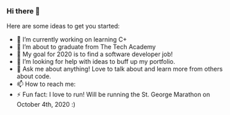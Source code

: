 ### Hi there 👋

<!--
**Glezzy/Glezzy** is a ✨ _special_ ✨ repository because its `README.md` (this file) appears on your GitHub profile.
-->
Here are some ideas to get you started:

- 🔭 I’m currently working on learning C+
- 🌱 I’m about to graduate from The Tech Academy 
- 👯 My goal for 2020 is to find a software developer job! 
- 🤔 I’m looking for help with ideas to buff up my portfolio.
- 💬 Ask me about anything! Love to talk about and learn more from others about code.
- 📫 How to reach me: 
- ⚡ Fun fact: I love to run! Will be running the St. George Marathon on October 4th, 2020 :) 

